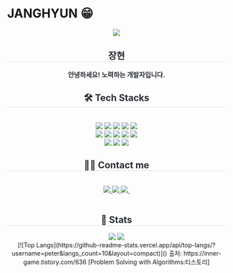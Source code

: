 # JANGHYUN 😁

<div align= "center">
    <img src="https://capsule-render.vercel.app/api?type=waving&color=gradient&height=180&text=JJANG&animation=scaleIn&fontColor=000000&fontSize=60" />
    </div>
    <div align= "center"> 
    <h2 style="border-bottom: 1px solid #d8dee4; color: #282d33;"> 장현 </h2>  
    <div style="font-weight: 700; font-size: 15px; text-align: center; color: #282d33;"> 안녕하세요! 노력하는 개발자입니다. </div> 
    </div>
    <div align= "center">
    <h2 style="border-bottom: 1px solid #d8dee4; color: #282d33;"> 🛠️ Tech Stacks </h2> <br> 
    <div style="margin: 0 auto; text-align: center;" align= "center"> 
          <img src="https://img.shields.io/badge/Kubernetes-326CE5?style=flat&logo=kubernetes&logoColor=white"/>
          <img src="https://img.shields.io/badge/Redis-DC382D?style=flat&logo=redis&logoColor=white"/>
          <img src="https://img.shields.io/badge/Docker-2496ED?style=flat&logo=Docker&logoColor=white">
          <img src="https://img.shields.io/badge/CSS3-663399?style=flat&logo=CSS&logoColor=white">
          <img src="https://img.shields.io/badge/Git-F05032?style=flat&logo=Git&logoColor=white">
          <br/><img src="https://img.shields.io/badge/Discord-5865F2?style=flat&logo=Discord&logoColor=white">
          <img src="https://img.shields.io/badge/Github-181717?style=flat&logo=Github&logoColor=white">
          <img src="https://img.shields.io/badge/Java-007396?style=flat&logo=Java&logoColor=white">
          <img src="https://img.shields.io/badge/Javascript-F7DF1E?style=flat&logo=Javascript&logoColor=white">
          <img src="https://img.shields.io/badge/MySQL-4479A1?style=flat&logo=MySQL&logoColor=white">
          <br/><img src="https://img.shields.io/badge/Python-3776AB?style=flat&logo=Python&logoColor=white">
          <img src="https://img.shields.io/badge/Spring-6DB33F?style=flat&logo=Spring&logoColor=white">
          <img src="https://img.shields.io/badge/Slack-4A154B?style=flat&logo=Slack&logoColor=white"> 
          </div>
    </div>
    <div align= "center">
    <h2 style="border-bottom: 1px solid #d8dee4; color: #282d33;"> 🧑‍💻 Contact me </h2> <br> 
    <div align= "center"> <a href=https://velog.io/@janghyun0401/posts> <img src="https://img.shields.io/badge/Velog-20C997?style=flat&logo=Velog&logoColor=white&link=https://velog.io/@janghyun0401/posts"> </a>
         <a href=https://www.notion.so/99cf7e82fa2a471f862c4275249a6ce8> <img src="https://img.shields.io/badge/Notion-000000?style=flat&logo=Notion&logoColor=white&link=https://www.notion.so/99cf7e82fa2a471f862c4275249a6ce8"> </a>
         <a href="mailto:janghyun0401@naver.com">
    <img
      src="https://img.shields.io/badge/janghyun0401@naver.com-03C75A?style&flat&logo=naver&logoColor=white"/>&nbsp
  </a>
          </div>  <br> 
    <div align= "center">  </div> 
    </div>
    <div align= "center"> 
    <h2 style="border-bottom: 1px solid #d8dee4; color: #282d33;"> 🏅 Stats </h2> <div align= "center"> <img src="https://github-readme-stats.vercel.app/api?username=JANGHYUNK&bg_color=60,d357fe,fff995&title_color=000000&text_color=000000"
         /> <img src="https://github-readme-stats.vercel.app/api/top-langs/?username=JANGHYUNK&layout=compact&bg_color=60,d357fe,fff995&title_color=000000&text_color=000000"
           /> </div> 
        [![Top Langs](https://github-readme-stats.vercel.app/api/top-langs/?username=peter&langs_count=10&layout=compact)]()
출처: https://inner-game.tistory.com/636 [Problem Solving with Algorithms:티스토리]
    </div>





    
